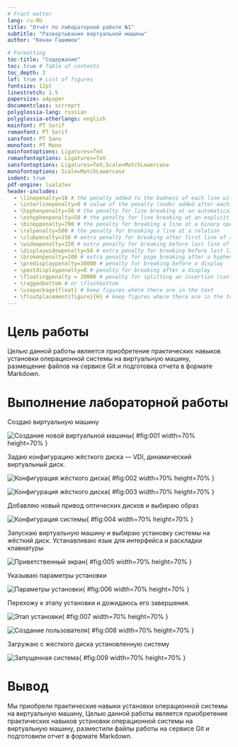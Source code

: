 ```yaml
---
# Front matter
lang: ru-RU
title: "Отчёт по лабораторной работе №1"
subtitle: "Развертывание виртуальной машины"
author: "Кенан Гашимов"

# Formatting
toc-title: "Содержание"
toc: true # Table of contents
toc_depth: 2
lof: true # List of figures
fontsize: 12pt
linestretch: 1.5
papersize: a4paper
documentclass: scrreprt
polyglossia-lang: russian
polyglossia-otherlangs: english
mainfont: PT Serif
romanfont: PT Serif
sansfont: PT Sans
monofont: PT Mono
mainfontoptions: Ligatures=TeX
romanfontoptions: Ligatures=TeX
sansfontoptions: Ligatures=TeX,Scale=MatchLowercase
monofontoptions: Scale=MatchLowercase
indent: true
pdf-engine: lualatex
header-includes:
  - \linepenalty=10 # the penalty added to the badness of each line within a paragraph (no associated penalty node) Increasing the value makes tex try to have fewer lines in the paragraph.
  - \interlinepenalty=0 # value of the penalty (node) added after each line of a paragraph.
  - \hyphenpenalty=50 # the penalty for line breaking at an automatically inserted hyphen
  - \exhyphenpenalty=50 # the penalty for line breaking at an explicit hyphen
  - \binoppenalty=700 # the penalty for breaking a line at a binary operator
  - \relpenalty=500 # the penalty for breaking a line at a relation
  - \clubpenalty=150 # extra penalty for breaking after first line of a paragraph
  - \widowpenalty=150 # extra penalty for breaking before last line of a paragraph
  - \displaywidowpenalty=50 # extra penalty for breaking before last line before a display math
  - \brokenpenalty=100 # extra penalty for page breaking after a hyphenated line
  - \predisplaypenalty=10000 # penalty for breaking before a display
  - \postdisplaypenalty=0 # penalty for breaking after a display
  - \floatingpenalty = 20000 # penalty for splitting an insertion (can only be split footnote in standard LaTeX)
  - \raggedbottom # or \flushbottom
  - \usepackage{float} # keep figures where there are in the text
  - \floatplacement{figure}{H} # keep figures where there are in the text
---
```


# Цель работы

Целью данной работы является приобретение практических навыков установки операционной системы на виртуальную машину, размещение файлов на сервисе Git и подготовка отчета в формате Markdown.

# Выполнение лабораторной работы

Создаю виртуальную машину

![Создание новой виртуальной машины](image/01.png){ #fig:001 width=70% height=70% }

Задаю конфигурацию жёсткого диска — VDI, динамический виртуальный диск.

![Конфигурация жёсткого диска](image/02.png){ #fig:002 width=70% height=70% }

![Конфигурация жёсткого диска](image/03.png){ #fig:003 width=70% height=70% }

Добавляю новый привод оптических дисков и выбираю образ 

![Конфигурация системы](image/04.png){ #fig:004 width=70% height=70% }

Запускаю виртуальную машину и выбираю установку системы на жёсткий диск.
Устанавливаю язык для интерфейса и раскладки клавиатуры

![Приветственный экран](image/05.png){ #fig:005 width=70% height=70% }

Указываю параметры установки

![Параметры установки](image/06.png){ #fig:006 width=70% height=70% }
 
Перехожу к этапу установки и дожидаюсь его завершения.

![Этап установки](image/07.png){ #fig:007 width=70% height=70% }

![Создание пользователя](image/08.png){ #fig:008 width=70% height=70% }

Загружаю с жесткого диска установленную систему

![Запущенная система](image/09.png){ #fig:009 width=70% height=70% }

# Вывод

Мы приобрели практические навыки установки операционной системы на виртуальную машину, Целью данной работы является приобретение практических навыков установки операционной системы на виртуальную машину, разместили файлы работы на сервисе Git и подготовили отчет в формате Markdown.